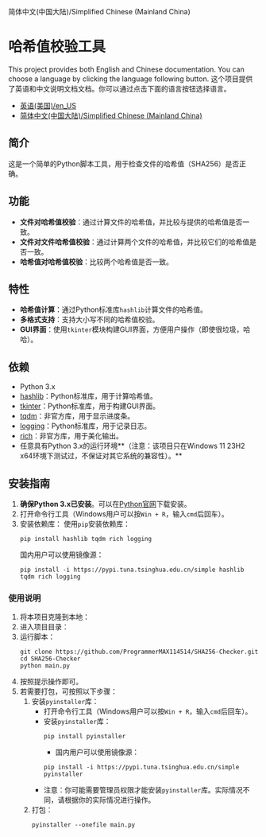 简体中文(中国大陆)/Simplified Chinese (Mainland China)

# 哈希值校验工具

This project provides both English and Chinese documentation. You can choose a language by clicking the language following button.
这个项目提供了英语和中文说明文档文档。你可以通过点击下面的语言按钮选择语言。

- [英语(美国)/en_US](README_en.md)
- [简体中文(中国大陆)/Simplified Chinese (Mainland China)](README.md)

## 简介

这是一个简单的Python脚本工具，用于检查文件的哈希值（SHA256）是否正确。

## 功能

- **文件对哈希值校验**：通过计算文件的哈希值，并比较与提供的哈希值是否一致。
- **文件对文件哈希值校验**：通过计算两个文件的哈希值，并比较它们的哈希值是否一致。
- **哈希值对哈希值校验**：比较两个哈希值是否一致。

## 特性
- **哈希值计算**：通过Python标准库`hashlib`计算文件的哈希值。
- **多格式支持**：支持大小写不同的哈希值校验。
- **GUI界面**：使用`tkinter`模块构建GUI界面，方便用户操作（即使很垃圾，哈哈）。
  
## 依赖
- Python 3.x
- [hashlib](https://docs.python.org/3/library/hashlib.html)：Python标准库，用于计算哈希值。
- [tkinter](https://docs.python.org/3/library/tkinter.html)：Python标准库，用于构建GUI界面。
- [tqdm](https://github.com/tqdm/tqdm)：非官方库，用于显示进度条。
- [logging](https://docs.python.org/3/library/logging.html)：Python标准库，用于记录日志。
- [rich](https://github.com/Textualize/rich)：非官方库，用于美化输出。
- 任意具有Python 3.x的运行环境**（注意：该项目只在Windows 11 23H2 x64环境下测试过，不保证对其它系统的兼容性）。**

## 安装指南

1. **确保Python 3.x已安装**。可以在[Python官网](https://www.python.org/downloads/)下载安装。
2. 打开命令行工具（Windows用户可以按`Win + R`，输入`cmd`后回车）。
3. 安装依赖库：
   使用`pip`安装依赖库：
   ```shell
   pip install hashlib tqdm rich logging
   ```
   国内用户可以使用镜像源：
   ```shell
   pip install -i https://pypi.tuna.tsinghua.edu.cn/simple hashlib tqdm rich logging
   ```

### 使用说明
1. 将本项目克隆到本地：
2. 进入项目目录：
3. 运行脚本：
   ```shell
   git clone https://github.com/ProgrammerMAX114514/SHA256-Checker.git
   cd SHA256-Checker
   python main.py
   ```
4. 按照提示操作即可。
5. 若需要打包，可按照以下步骤：
   1. 安装`pyinstaller`库：
      - 打开命令行工具（Windows用户可以按`Win + R`，输入`cmd`后回车）。
      - 安装`pyinstaller`库：
        ```shell
        pip install pyinstaller
        ```
        - 国内用户可以使用镜像源：
         ```shell
         pip install -i https://pypi.tuna.tsinghua.edu.cn/simple pyinstaller
         ```
      - 注意：你可能需要管理员权限才能安装`pyinstaller`库。实际情况不同，请根据你的实际情况进行操作。
   2. 打包：
      ```shell
      pyinstaller --onefile main.py
      ```
